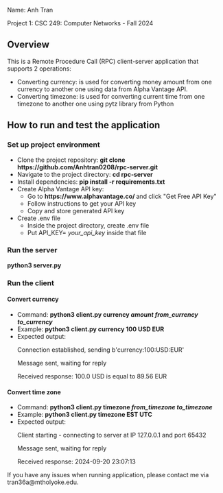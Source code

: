 <p> Name: Anh Tran </p> 
<p>Project 1: CSC 249: Computer Networks - Fall 2024</p> 
<h2>Overview</h2>
<p>
  This is a Remote Procedure Call (RPC) client-server application that supports 2 operations:
  <ul>
    <li>
      Converting currency: is used for converting money amount from one currency to another one using data from Alpha Vantage API. 
    </li>
    <li>
      Converting timezone: is used for converting current time from one timezone to another one using pytz library from Python
    </li>
  </ul>
</p>
<h2> How to run and test the application </h2>
<h3>Set up project environment </h3>  
<ul>
  <li> Clone the project repository: <b> git clone https://github.com/Anhtran0208/rpc-server.git </b></li>
  <li>Navigate to the project directory: <b> cd rpc-server </b></li>
  <li>Install dependencies: <b>pip install -r requirements.txt</b> </li>
  <li>
    Create Alpha Vantage API key:
    <ul>
      <li> Go to <b> https://www.alphavantage.co/ </b> and click "Get Free API Key" </li>
      <li> Follow instructions to get your API key </li>
      <li>Copy and store generated API key </li>
    </ul>
  </li>
  <li> 
    Create .env file 
    <ul> 
      <li> Inside the project directory, create .env file </li>
      <li> Put API_KEY= <i>your_api_key </i> inside that file </li>
    </ul>
  </li>
</ul>

<h3>Run the server </h3> 
<p> <b>python3 server.py </b></p>
<h3> Run the client </h3>
<h4>Convert currency</h4>

  <ul>
    <li>
      Command: <b> python3 client.py currency <i>amount</i> <i>from_currency</i> <i>to_currency</i> </b>
    </li>
    <li> Example: <b>python3 client.py currency 100 USD EUR </b></li>
    <li> 
      Expected output: 
      <p>Connection established, sending b'currency:100:USD:EUR'</p>
      <p>Message sent, waiting for reply</p>
      <p> Received response: 100.0 USD is equal to 89.56 EUR</p>
    </li>
  </ul>

<h4>Convert time zone </h4>
<ul>
    <li>
      Command: <b> python3 client.py timezone <i>from_timezone</i> <i>to_timezone</i> </b>
    </li>
    <li> Example: <b> python3 client.py timezone EST UTC </b></li>
    <li> 
      Expected output: 
      <p>Client starting - connecting to server at IP 127.0.0.1 and port 65432 </p>
      <p>Message sent, waiting for reply</p>
      <p>Received response: 2024-09-20 23:07:13</p>
    </li>
  </ul>

<p> If you have any issues when running application, please contact me via tran36a@mtholyoke.edu. </p>
